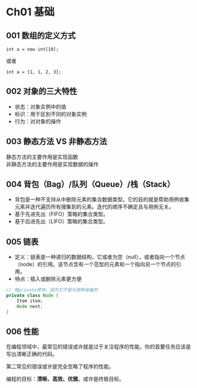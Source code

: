 # Ch01 基础
## 001 数组的定义方式
```
int a = new int[10];
```
或者
```
int a = {1, 1, 2, 3};
```
## 002 对象的三大特性
- 状态：对象实例中的值
- 标识：用于区别不同的对象实例
- 行为：对对象的操作
## 003 静态方法 VS 非静态方法
静态方法的主要作用是实现函数  
非静态方法的主要作用是实现数据的操作
## 004 背包（Bag）/队列（Queue）/栈（Stack）
- 背包是一种不支持从中删除元素的集合数据类型。它的目的就是帮助用例收集元素并迭代遍历所有搜集到的元素。迭代的顺序不确定且与用例无关。
- 基于先进先出（FIFO）策略的集合类型。
- 基于后进先出（LIFO）策略的集合类型。
## 005 链表
- 定义：链表是一种递归的数据结构，它或者为空（null），或者指向一个节点（node）的引用。该节点含有一个范型的元素和一个指向另一个节点的引用。
- 特点：插入或删除元素更方便

````Java
// 用private修饰，因为它不是为用例准备的
private class Node {
    Item item;
    Node next;
}
````

## 006 性能
在编程领域中，最常见的错误或许就是过于关注程序的性能。你的首要任务应该是写出清晰正确的代码。

第二常见的错误或许是完全忽略了程序的性能。

编程的目标：**清晰、高效、优雅**。或许是终极目标。

